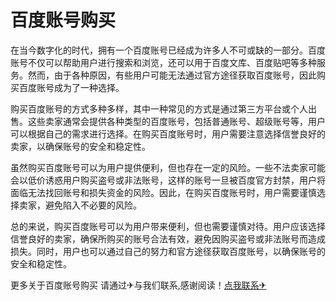 # 百度账号购买

在当今数字化的时代，拥有一个百度账号已经成为许多人不可或缺的一部分。百度账号不仅可以帮助用户进行搜索和浏览，还可以用于百度文库、百度贴吧等多种服务。然而，由于各种原因，有些用户可能无法通过官方途径获取百度账号，因此购买百度账号成为了一种选择。

购买百度账号的方式多种多样，其中一种常见的方式是通过第三方平台或个人出售。这些卖家通常会提供各种类型的百度账号，包括普通账号、超级账号等，用户可以根据自己的需求进行选择。在购买百度账号时，用户需要注意选择信誉良好的卖家，以确保账号的安全和稳定性。

虽然购买百度账号可以为用户提供便利，但也存在一定的风险。一些不法卖家可能会以低价诱惑用户购买盗号或非法账号，这样的账号一旦被百度官方封禁，用户将面临无法找回账号和损失资金的风险。因此，在购买百度账号时，用户需要谨慎选择卖家，避免陷入不必要的风险。

总的来说，购买百度账号可以为用户带来便利，但也需要谨慎对待。用户应该选择信誉良好的卖家，确保所购买的账号合法有效，避免因购买盗号或非法账号而造成损失。同时，用户也可以通过自己的努力和官方途径获取百度账号，以确保账号的安全和稳定性。

更多关于百度账号购买 请通过✈与我们联系,感谢阅读！[点我联系✈](https://pro.G208.com)